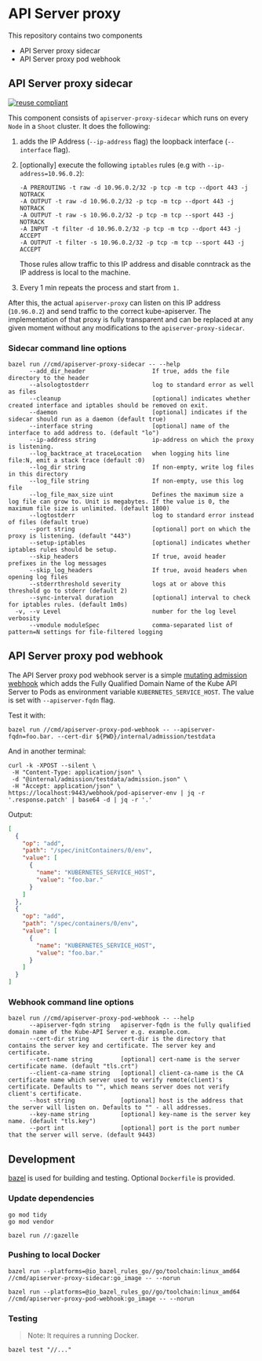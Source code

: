 # API Server proxy

This repository contains two components

- API Server proxy sidecar
- API Server proxy pod webhook

## API Server proxy sidecar

[![reuse compliant](https://reuse.software/badge/reuse-compliant.svg)](https://reuse.software/)

This component consists of `apiserver-proxy-sidecar` which runs on every `Node` in a `Shoot` cluster.
It does the following:

1. adds the IP Address (`--ip-address` flag) the loopback interface  (`--interface` flag).
1. [optionally] execute the following `iptables` rules (e.g with `--ip-address=10.96.0.2`):

    ```text
    -A PREROUTING -t raw -d 10.96.0.2/32 -p tcp -m tcp --dport 443 -j NOTRACK
    -A OUTPUT -t raw -d 10.96.0.2/32 -p tcp -m tcp --dport 443 -j NOTRACK
    -A OUTPUT -t raw -s 10.96.0.2/32 -p tcp -m tcp --sport 443 -j NOTRACK
    -A INPUT -t filter -d 10.96.0.2/32 -p tcp -m tcp --dport 443 -j ACCEPT
    -A OUTPUT -t filter -s 10.96.0.2/32 -p tcp -m tcp --sport 443 -j ACCEPT
    ```

    Those rules allow traffic to this IP address and disable conntrack as the IP address is local to the machine.

1. Every 1 min repeats the process and start from `1.`

After this, the actual `apiserver-proxy` can listen on this IP address (`10.96.0.2`) and send traffic to the correct kube-apiserver.
The implementation of that proxy is fully transparent and can be replaced at any given moment without any modifications to the `apiserver-proxy-sidecar`.

### Sidecar command line options

```console
bazel run //cmd/apiserver-proxy-sidecar -- --help
      --add_dir_header                   If true, adds the file directory to the header
      --alsologtostderr                  log to standard error as well as files
      --cleanup                          [optional] indicates whether created interface and iptables should be removed on exit.
      --daemon                           [optional] indicates if the sidecar should run as a daemon (default true)
      --interface string                 [optional] name of the interface to add address to. (default "lo")
      --ip-address string                ip-address on which the proxy is listening.
      --log_backtrace_at traceLocation   when logging hits line file:N, emit a stack trace (default :0)
      --log_dir string                   If non-empty, write log files in this directory
      --log_file string                  If non-empty, use this log file
      --log_file_max_size uint           Defines the maximum size a log file can grow to. Unit is megabytes. If the value is 0, the maximum file size is unlimited. (default 1800)
      --logtostderr                      log to standard error instead of files (default true)
      --port string                      [optional] port on which the proxy is listening. (default "443")
      --setup-iptables                   [optional] indicates whether iptables rules should be setup.
      --skip_headers                     If true, avoid header prefixes in the log messages
      --skip_log_headers                 If true, avoid headers when opening log files
      --stderrthreshold severity         logs at or above this threshold go to stderr (default 2)
      --sync-interval duration           [optional] interval to check for iptables rules. (default 1m0s)
  -v, --v Level                          number for the log level verbosity
      --vmodule moduleSpec               comma-separated list of pattern=N settings for file-filtered logging
```

## API Server proxy pod webhook

The API Server proxy pod webhook server is a simple [mutating admission webhook](https://kubernetes.io/docs/reference/access-authn-authz/extensible-admission-controllers/) which adds the Fully Qualified Domain Name of the Kube API Server to Pods as environment variable `KUBERNETES_SERVICE_HOST`. The value is set with `--apiserver-fqdn` flag.

Test it with:

```console
bazel run //cmd/apiserver-proxy-pod-webhook -- --apiserver-fqdn=foo.bar. --cert-dir ${PWD}/internal/admission/testdata
```

And in another terminal:

```console
curl -k -XPOST --silent \
 -H "Content-Type: application/json" \
 -d "@internal/admission/testdata/admission.json" \
 -H "Accept: application/json" \
https://localhost:9443/webhook/pod-apiserver-env | jq -r '.response.patch' | base64 -d | jq -r '.'
```

Output:

```json
[
  {
    "op": "add",
    "path": "/spec/initContainers/0/env",
    "value": [
      {
        "name": "KUBERNETES_SERVICE_HOST",
        "value": "foo.bar."
      }
    ]
  },
  {
    "op": "add",
    "path": "/spec/containers/0/env",
    "value": [
      {
        "name": "KUBERNETES_SERVICE_HOST",
        "value": "foo.bar."
      }
    ]
  }
]
```

### Webhook command line options

```console
bazel run //cmd/apiserver-proxy-pod-webhook -- --help
      --apiserver-fqdn string   apiserver-fqdn is the fully qualified domain name of the Kube-API Server e.g. example.com.
      --cert-dir string         cert-dir is the directory that contains the server key and certificate. The server key and certificate.
      --cert-name string        [optional] cert-name is the server certificate name. (default "tls.crt")
      --client-ca-name string   [optional] client-ca-name is the CA certificate name which server used to verify remote(client)'s certificate. Defaults to "", which means server does not verify client's certificate.
      --host string             [optional] host is the address that the server will listen on. Defaults to "" - all addresses.
      --key-name string         [optional] key-name is the server key name. (default "tls.key")
      --port int                [optional] port is the port number that the server will serve. (default 9443)
```

## Development

[bazel](https://bazel.build/) is used for building and testing. Optional `Dockerfile` is provided.

### Update dependencies

```shell
go mod tidy
go mod vendor

bazel run //:gazelle
```

### Pushing to local Docker

```shell
bazel run --platforms=@io_bazel_rules_go//go/toolchain:linux_amd64 //cmd/apiserver-proxy-sidecar:go_image -- --norun

bazel run --platforms=@io_bazel_rules_go//go/toolchain:linux_amd64 //cmd/apiserver-proxy-pod-webhook:go_image -- --norun
```

### Testing

> Note: It requires a running Docker.

```shell
bazel test "//..."
```
